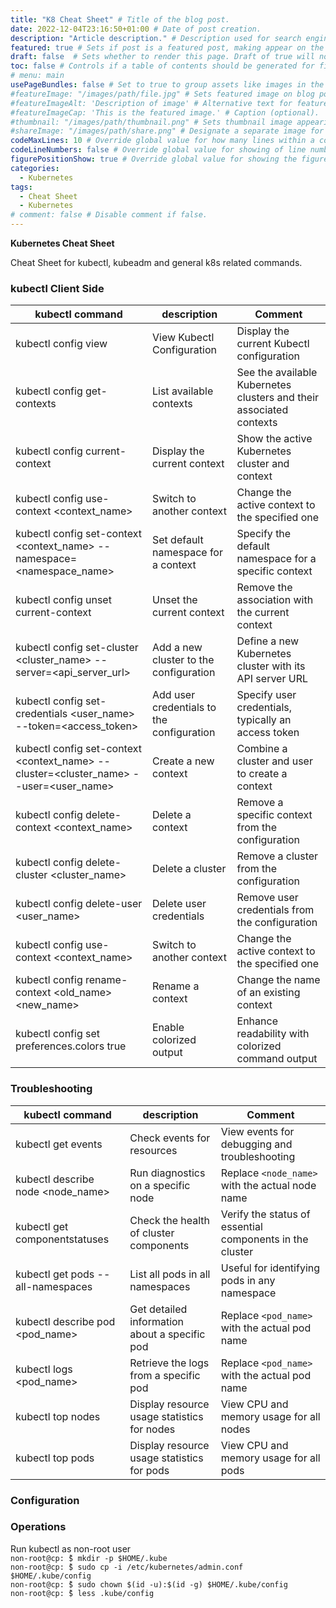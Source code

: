 ```yaml
---
title: "K8 Cheat Sheet" # Title of the blog post.
date: 2022-12-04T23:16:50+01:00 # Date of post creation.
description: "Article description." # Description used for search engine.
featured: true # Sets if post is a featured post, making appear on the home page side bar.
draft: false  # Sets whether to render this page. Draft of true will not be rendered.
toc: false # Controls if a table of contents should be generated for first-level links automatically.
# menu: main
usePageBundles: false # Set to true to group assets like images in the same folder as this post.
#featureImage: "/images/path/file.jpg" # Sets featured image on blog post.
#featureImageAlt: 'Description of image' # Alternative text for featured image.
#featureImageCap: 'This is the featured image.' # Caption (optional).
#thumbnail: "/images/path/thumbnail.png" # Sets thumbnail image appearing inside card on homepage.
#shareImage: "/images/path/share.png" # Designate a separate image for social media sharing.
codeMaxLines: 10 # Override global value for how many lines within a code block before auto-collapsing.
codeLineNumbers: false # Override global value for showing of line numbers within code block.
figurePositionShow: true # Override global value for showing the figure label.
categories:
  - Kubernetes
tags:
  - Cheat Sheet
  - Kubernetes
# comment: false # Disable comment if false.
---
```


**Kubernetes Cheat Sheet**

Cheat Sheet for kubectl, kubeadm and general k8s related commands.

### kubectl Client Side
| kubectl command | description | Comment |
| --- | --- | --- |
| kubectl config view | View Kubectl Configuration | Display the current Kubectl configuration |
| kubectl config get-contexts | List available contexts | See the available Kubernetes clusters and their associated contexts |
| kubectl config current-context | Display the current context | Show the active Kubernetes cluster and context |
| kubectl config use-context <context_name> | Switch to another context | Change the active context to the specified one |
| kubectl config set-context <context_name> --namespace=<namespace_name> | Set default namespace for a context | Specify the default namespace for a specific context |
| kubectl config unset current-context | Unset the current context | Remove the association with the current context |
| kubectl config set-cluster <cluster_name> --server=<api_server_url> | Add a new cluster to the configuration | Define a new Kubernetes cluster with its API server URL |
| kubectl config set-credentials <user_name> --token=<access_token> | Add user credentials to the configuration | Specify user credentials, typically an access token |
| kubectl config set-context <context_name> --cluster=<cluster_name> --user=<user_name> | Create a new context | Combine a cluster and user to create a context |
| kubectl config delete-context <context_name> | Delete a context | Remove a specific context from the configuration |
| kubectl config delete-cluster <cluster_name> | Delete a cluster | Remove a cluster from the configuration |
| kubectl config delete-user <user_name> | Delete user credentials | Remove user credentials from the configuration |
| kubectl config use-context <context_name> | Switch to another context | Change the active context to the specified one |
| kubectl config rename-context <old_name> <new_name> | Rename a context | Change the name of an existing context |
| kubectl config set preferences.colors true | Enable colorized output | Enhance readability with colorized command output |


	
	
	

### Troubleshooting

| kubectl command | description | Comment |
| --- | --- | --- |
| kubectl get events | Check events for resources | View events for debugging and troubleshooting |
| kubectl describe node <node_name> | Run diagnostics on a specific node | Replace `<node_name>` with the actual node name |
| kubectl get componentstatuses | Check the health of cluster components | Verify the status of essential components in the cluster |
| kubectl get pods --all-namespaces | List all pods in all namespaces | Useful for identifying pods in any namespace |
| kubectl describe pod <pod_name> | Get detailed information about a specific pod | Replace `<pod_name>` with the actual pod name |
| kubectl logs <pod_name> | Retrieve the logs from a specific pod | Replace `<pod_name>` with the actual pod name |
| kubectl top nodes | Display resource usage statistics for nodes | View CPU and memory usage for all nodes |
| kubectl top pods | Display resource usage statistics for pods | View CPU and memory usage for all pods |

### Configuration

### Operations

 Run kubectl as non-root user \
`non-root@cp: ̃$ mkdir -p $HOME/.kube` \
 `non-root@cp: ̃$ sudo cp -i /etc/kubernetes/admin.conf $HOME/.kube/config` \
 `non-root@cp: ̃$ sudo chown $(id -u):$(id -g) $HOME/.kube/config` \
 `non-root@cp: ̃$ less .kube/config` 